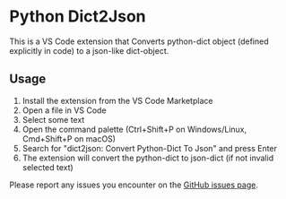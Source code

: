 # Python Dict2Json

This is a VS Code extension that Converts python-dict object (defined explicitly in code) to a json-like dict-object.

## Usage

1. Install the extension from the VS Code Marketplace
2. Open a file in VS Code
3. Select some text
4. Open the command palette (Ctrl+Shift+P on Windows/Linux, Cmd+Shift+P on macOS)
5. Search for "dict2json: Convert Python-Dict To Json" and press Enter
6. The extension will convert the python-dict to json-dict (if not invalid selected text)

Please report any issues you encounter on the [GitHub issues page](https://github.com/my-publisher/my-extension/issues).
